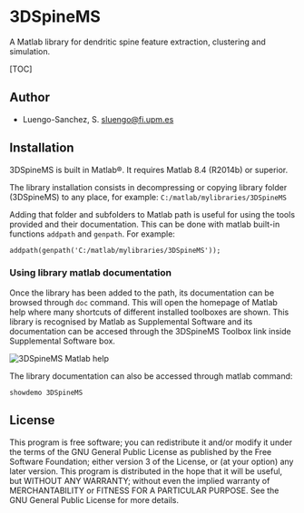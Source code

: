 # 3DSpineMS

A Matlab library for dendritic spine feature extraction, clustering and simulation.

[TOC]

## Author

- Luengo-Sanchez, S. <sluengo@fi.upm.es>

## Installation

3DSpineMS is built in Matlab&reg;. It requires Matlab 8.4 (R2014b) or superior.

The library installation consists in decompressing or copying library folder (3DSpineMS) to any place, for example: `C:/matlab/mylibraries/3DSpineMS`

Adding that folder and subfolders to Matlab path is useful for using the tools provided and their documentation. This can be done with matlab built-in functions `addpath` and `genpath`. For example:

```
addpath(genpath('C:/matlab/mylibraries/3DSpineMS'));
```

### Using library matlab documentation

Once the library has been added to the path, its documentation can be browsed through `doc` command. This will open the homepage of Matlab help where many shortcuts of different installed toolboxes are shown. This library is recognised by Matlab as Supplemental Software and its documentation can be accesed through the 3DSpineMS Toolbox link inside Supplemental Software box.

![3DSpineMS Matlab help](http://i.imgur.com/qLFhCpN.png)

The library documentation can also be accessed through matlab command:

```
showdemo 3DSpineMS
```

## License

This program is free software; you can redistribute it and/or modify it under the terms of the GNU General Public License as published by the Free Software Foundation; either version 3 of the License, or (at your option) any later version.
This program is distributed in the hope that it will be useful, but WITHOUT ANY WARRANTY; without even the implied warranty of MERCHANTABILITY or FITNESS FOR A PARTICULAR PURPOSE. See the GNU General Public License for more details.
